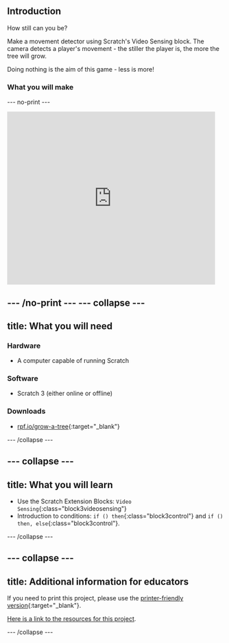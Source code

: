 ## Introduction

How still can you be?

Make a movement detector using Scratch's Video Sensing block. The camera detects a player's movement - the stiller the player is, the more the tree will grow.

Doing nothing is the aim of this game - less is more!

### What you will make

--- no-print ---
<div class="scratch-preview">
  <iframe allowtransparency="true" width="485" height="402" src="https://scratch.mit.edu/projects/396932945/"
frameborder="0"></iframe>
</div>

--- /no-print ---
--- collapse ---
---
title: What you will need
---
### Hardware

+ A computer capable of running Scratch

### Software

+ Scratch 3 (either online or offline)

### Downloads

+ [rpf.io/grow-a-tree](http://rpf.io/grow-a-tree){:target="_blank"}

--- /collapse ---

--- collapse ---
---
title: What you will learn
---

+ Use the Scratch Extension Blocks: `Video Sensing`{:class="block3videosensing"}
+ Introduction to conditions: `if () then`{:class="block3control"} and `if () then, else`{:class="block3control"}.

--- /collapse ---

--- collapse ---
---
title: Additional information for educators
---

If you need to print this project, please use the [printer-friendly version](https://projects.raspberrypi.org/en/projects/project-name/print){:target="_blank"}.

[Here is a link to the resources for this project](http://rpf.io/project-name-go).

--- /collapse ---

